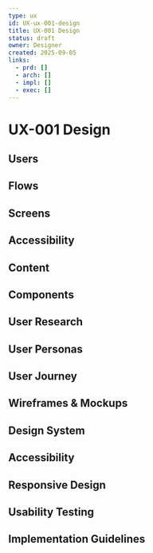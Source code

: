 ```yaml
---
type: ux
id: UX-ux-001-design
title: UX-001 Design
status: draft
owner: Designer
created: 2025-09-05
links:
  - prd: []
  - arch: []
  - impl: []
  - exec: []
---
```


# UX-001 Design

## Users
<!-- Target users and personas -->

## Flows
<!-- User journey flows -->

## Screens
<!-- Screen designs and layouts -->

## Accessibility
<!-- Accessibility requirements and considerations -->

## Content
<!-- Content strategy and copy -->

## Components
<!-- Reusable UI components -->

## User Research
<!-- What research informed this design? -->

## User Personas
<!-- Who are our target users? -->

## User Journey
<!-- How do users interact with this feature? -->

## Wireframes & Mockups
<!-- Visual representations of the design -->

## Design System
<!-- What design components and patterns are used? -->

## Accessibility
<!-- How do we ensure accessibility? -->

## Responsive Design
<!-- How does this work across different devices? -->

## Usability Testing
<!-- How do we validate the design? -->

## Implementation Guidelines
<!-- How should developers implement this design? -->